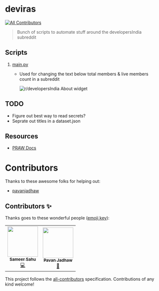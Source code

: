 # deviras
<!-- ALL-CONTRIBUTORS-BADGE:START - Do not remove or modify this section -->
[![All Contributors](https://img.shields.io/badge/all_contributors-2-orange.svg?style=flat-square)](#contributors-)
<!-- ALL-CONTRIBUTORS-BADGE:END -->

> Bunch of scripts to automate stuff around the developersIndia subreddit


## Scripts

1. [main.py](https://github.com/developersIndia/deviras/blob/main/main.py)
   - Used for changing the text below total members & live members count in a subreddit

     ![r/developersIndia About widget](https://user-images.githubusercontent.com/34342551/185678556-e4c911c9-fb12-49da-9ca6-8f8ce2ad9b5a.png)



## TODO
- Figure out best way to read secrets?
- Seprate out titles in a dataset.json


## Resources

- [PRAW Docs](https://praw.readthedocs.io/en/stable/code_overview/other/idcard.html)

# Contributors

Thanks to these awesome folks for helping out:

- [pavanjadhaw](https://github.com/pavanjadhaw)
## Contributors ✨

Thanks goes to these wonderful people ([emoji key](https://allcontributors.org/docs/en/emoji-key)):

<!-- ALL-CONTRIBUTORS-LIST:START - Do not remove or modify this section -->
<!-- prettier-ignore-start -->
<!-- markdownlint-disable -->
<table>
  <tr>
    <td align="center"><a href="https://github.com/SameerSahu007"><img src="https://avatars.githubusercontent.com/u/29480670?v=4?s=100" width="100px;" alt=""/><br /><sub><b>Sameer Sahu</b></sub></a><br /><a href="https://github.com/developersIndia/deviras/commits?author=SameerSahu007" title="Code">💻</a></td>
    <td align="center"><a href="http://pavanjadhaw.me"><img src="https://avatars.githubusercontent.com/u/26551780?v=4?s=100" width="100px;" alt=""/><br /><sub><b>Pavan Jadhaw</b></sub></a><br /><a href="#ideas-pavanjadhaw" title="Ideas, Planning, & Feedback">🤔</a></td>
  </tr>
</table>

<!-- markdownlint-restore -->
<!-- prettier-ignore-end -->

<!-- ALL-CONTRIBUTORS-LIST:END -->

This project follows the [all-contributors](https://github.com/all-contributors/all-contributors) specification. Contributions of any kind welcome!